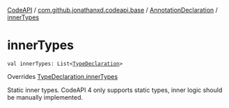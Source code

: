 [CodeAPI](../../index.md) / [com.github.jonathanxd.codeapi.base](../index.md) / [AnnotationDeclaration](index.md) / [innerTypes](.)

# innerTypes

`val innerTypes: List<`[`TypeDeclaration`](../-type-declaration/index.md)`>`

Overrides [TypeDeclaration.innerTypes](../-type-declaration/inner-types.md)

Static inner types. CodeAPI 4 only supports static types, inner logic should be
manually implemented.

